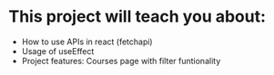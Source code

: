 # This project will teach you about:

- How to use APIs in react (fetchapi)
- Usage of useEffect
- Project features: Courses page with filter funtionality
